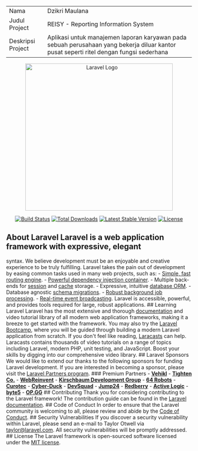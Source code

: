 <table>
    <tbody>
        <tr>
            <td>Nama</td>
            <td>Dzikri Maulana</td>
        </tr>
        <tr>
            <td>Judul Project</td>
            <td>REISY - Reporting Information System</td>
        </tr>
        <tr>
            <td>Deskripsi Project</td>
            <td>
                Aplikasi untuk manajemen laporan karyawan pada sebuah perusahaan
                yang bekerja diluar kantor pusat seperti ritel dengan fungsi
                sederhana
            </td>
        </tr>
    </tbody>
</table>

<p align="center">
    <a href="https://laravel.com" target="_blank"
        ><img
            src="https://raw.githubusercontent.com/laravel/art/master/logo-lockup/5%20SVG/2%20CMYK/1%20Full%20Color/laravel-logolockup-cmyk-red.svg"
            width="400"
            alt="Laravel Logo"
    /></a>
</p>

<p align="center">
    <a href="https://github.com/laravel/framework/actions"
        ><img
            src="https://github.com/laravel/framework/workflows/tests/badge.svg"
            alt="Build Status"
    /></a>
    <a href="https://packagist.org/packages/laravel/framework"
        ><img
            src="https://img.shields.io/packagist/dt/laravel/framework"
            alt="Total Downloads"
    /></a>
    <a href="https://packagist.org/packages/laravel/framework"
        ><img
            src="https://img.shields.io/packagist/v/laravel/framework"
            alt="Latest Stable Version"
    /></a>
    <a href="https://packagist.org/packages/laravel/framework"
        ><img
            src="https://img.shields.io/packagist/l/laravel/framework"
            alt="License"
    /></a>
</p>

## About Laravel Laravel is a web application framework with expressive, elegant

syntax. We believe development must be an enjoyable and creative experience to
be truly fulfilling. Laravel takes the pain out of development by easing common
tasks used in many web projects, such as: - [Simple, fast routing
engine](https://laravel.com/docs/routing). - [Powerful dependency injection
container](https://laravel.com/docs/container). - Multiple back-ends for
[session](https://laravel.com/docs/session) and
[cache](https://laravel.com/docs/cache) storage. - Expressive, intuitive
[database ORM](https://laravel.com/docs/eloquent). - Database agnostic [schema
migrations](https://laravel.com/docs/migrations). - [Robust background job
processing](https://laravel.com/docs/queues). - [Real-time event
broadcasting](https://laravel.com/docs/broadcasting). Laravel is accessible,
powerful, and provides tools required for large, robust applications. ##
Learning Laravel Laravel has the most extensive and thorough
[documentation](https://laravel.com/docs) and video tutorial library of all
modern web application frameworks, making it a breeze to get started with the
framework. You may also try the [Laravel
Bootcamp](https://bootcamp.laravel.com), where you will be guided through
building a modern Laravel application from scratch. If you don't feel like
reading, [Laracasts](https://laracasts.com) can help. Laracasts contains
thousands of video tutorials on a range of topics including Laravel, modern PHP,
unit testing, and JavaScript. Boost your skills by digging into our
comprehensive video library. ## Laravel Sponsors We would like to extend our
thanks to the following sponsors for funding Laravel development. If you are
interested in becoming a sponsor, please visit the [Laravel Partners
program](https://partners.laravel.com). ### Premium Partners -
**[Vehikl](https://vehikl.com/)** - **[Tighten Co.](https://tighten.co)** -
**[WebReinvent](https://webreinvent.com/)** - **[Kirschbaum Development
Group](https://kirschbaumdevelopment.com)** - **[64
Robots](https://64robots.com)** -
**[Curotec](https://www.curotec.com/services/technologies/laravel/)** -
**[Cyber-Duck](https://cyber-duck.co.uk)** -
**[DevSquad](https://devsquad.com/hire-laravel-developers)** -
**[Jump24](https://jump24.co.uk)** -
**[Redberry](https://redberry.international/laravel/)** - **[Active
Logic](https://activelogic.com)** - **[byte5](https://byte5.de)** -
**[OP.GG](https://op.gg)** ## Contributing Thank you for considering
contributing to the Laravel framework! The contribution guide can be found in
the [Laravel documentation](https://laravel.com/docs/contributions). ## Code of
Conduct In order to ensure that the Laravel community is welcoming to all,
please review and abide by the [Code of
Conduct](https://laravel.com/docs/contributions#code-of-conduct). ## Security
Vulnerabilities If you discover a security vulnerability within Laravel, please
send an e-mail to Taylor Otwell via
[taylor@laravel.com](mailto:taylor@laravel.com). All security vulnerabilities
will be promptly addressed. ## License The Laravel framework is open-sourced
software licensed under the [MIT license](https://opensource.org/licenses/MIT).
